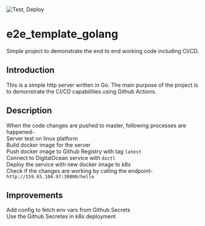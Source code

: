 ![Test, Deploy](https://github.com/ganeshdipdumbare/e2e_template_golang/workflows/Test,%20Deploy/badge.svg)
# e2e_template_golang
Simple project to demonstrate the end to end working code including CI/CD. 

## Introduction
This is a simple http server written in Go. The main purpose of the project
is to demonstrate the CI/CD capabilities using Github Actions.

## Description
When the code changes are pushed to master, following processes are happened-  
    Server test on linux platform  
    Build docker image for the server  
    Push docker image to Github Registry with tag ```latest```  
    Connect to DigitalOcean service with ```doctl```  
    Deploy the service with new docker image to k8s  
    Check if the changes are working by calling the endpoint-  
    ```http://159.65.104.97:30000/hello```

## Improvements
Add config to fetch env vars from Github Secrets  
Use the Github Secretes in k8s deployment

